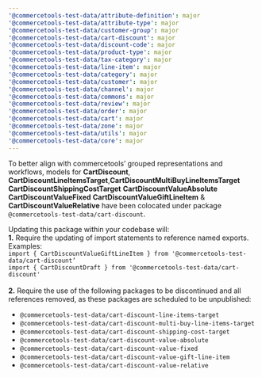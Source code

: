 ```yaml
---
'@commercetools-test-data/attribute-definition': major
'@commercetools-test-data/attribute-type': major
'@commercetools-test-data/customer-group': major
'@commercetools-test-data/cart-discount': major
'@commercetools-test-data/discount-code': major
'@commercetools-test-data/product-type': major
'@commercetools-test-data/tax-category': major
'@commercetools-test-data/line-item': major
'@commercetools-test-data/category': major
'@commercetools-test-data/customer': major
'@commercetools-test-data/channel': major
'@commercetools-test-data/commons': major
'@commercetools-test-data/review': major
'@commercetools-test-data/order': major
'@commercetools-test-data/cart': major
'@commercetools-test-data/zone': major
'@commercetools-test-data/utils': major
'@commercetools-test-data/core': major
---
```


To better align with commercetools’ grouped representations and workflows, models for **CartDiscount**, **CartDiscountLineItemsTarget**,**CartDiscountMultiBuyLineItemsTarget**
**CartDiscountShippingCostTarget**
**CartDiscountValueAbsolute**
**CartDiscountValueFixed**
**CartDiscountValueGiftLineItem** &
**CartDiscountValueRelative** have been colocated under package `@commercetools-test-data/cart-discount`.

Updating this package within your codebase will:<br>
**1.** Require the updating of import statements to reference named exports.<br>
Examples:<br>
`import { CartDiscountValueGiftLineItem } from '@commercetools-test-data/cart-discount’`<br>
`import { CartDiscountDraft } from '@commercetools-test-data/cart-discount'`<br><br>
**2.** Require the use of the following packages to be discontinued and all references removed, as these packages are scheduled to be unpublished:

- `@commercetools-test-data/cart-discount-line-items-target`
- `@commercetools-test-data/cart-discount-multi-buy-line-items-target`
- `@commercetools-test-data/cart-discount-shipping-cost-target`
- `@commercetools-test-data/cart-discount-value-absolute`
- `@commercetools-test-data/cart-discount-value-fixed`
- `@commercetools-test-data/cart-discount-value-gift-line-item`
- `@commercetools-test-data/cart-discount-value-relative`
